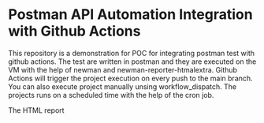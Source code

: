 # Postman API Automation Integration with Github Actions #

This repository is a demonstration for POC for integrating postman test with github actions. The test are written in postman and they are executed on the VM with the help of newman and newman-reporter-htmalextra.
Github Actions will trigger the project execution on every push to the main branch. You can also execute project manually unsing workflow_dispatch. The projects runs on a scheduled time with the help of the cron job.

The HTML report 
